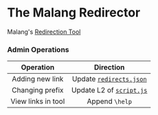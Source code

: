 # The Malang Redirector

Malang's [Redirection Tool](https://malangbvp.github.io/go/help)

### Admin Operations

|Operation|Direction|
|:--:|:--:|
| Adding new link | Update [`redirects.json`](redirects.json) |
|Changing prefix| Update L2 of [`script.js`](script.js)|
|View links in tool|Append `\help`|
